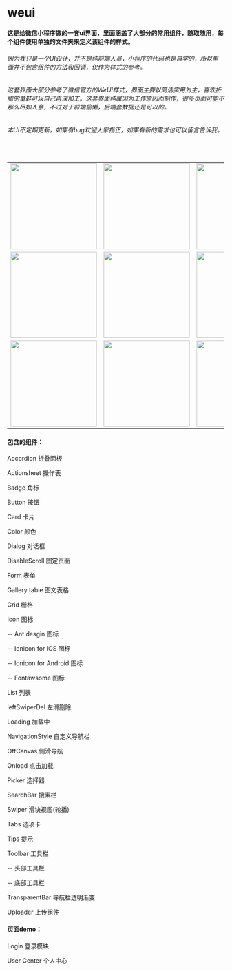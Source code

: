 # weui
<h4>这是给微信小程序做的一套ui界面，里面涵盖了大部分的常用组件，随取随用，每个组件使用单独的文件夹来定义该组件的样式。</h4>
<h6>因为我只是一个UI设计，并不是纯前端人员，小程序的代码也是自学的，所以里面并不包含组件的方法和回调，仅作为样式的参考。</h6>
<h6>这套界面大部分参考了微信官方的WeUI样式，界面主要以简洁实用为主，喜欢折腾的童鞋可以自己再深加工。这套界面纯属因为工作原因而制作，很多页面可能不那么尽如人意，不过对于前端偷懒，后端套数据还是可以的。</h6>
<h6>本UI不定期更新，如果有bug欢迎大家指正，如果有新的需求也可以留言告诉我。</h6>
<br />
<table border="0" cellspacing="2" cellpadding="2">
<tr>
<td><img class="aligncenter size-full wp-image-139" src="http://www.deajax.com/wp-content/uploads/2019/01/IMG_0577.png" alt="" width="200"/></td>
<td><img class="aligncenter size-full wp-image-125" src="http://www.deajax.com/wp-content/uploads/2019/01/IMG_0597.png" alt="" width="200"/></td>
<td><img class="aligncenter size-full wp-image-126" src="http://www.deajax.com/wp-content/uploads/2019/01/IMG_0596.png" alt="" width="200"/></td>
<td><img class="aligncenter size-full wp-image-127" src="http://www.deajax.com/wp-content/uploads/2019/01/IMG_0595.png" alt="" width="200"/></td>
<td><img class="aligncenter size-full wp-image-128" src="http://www.deajax.com/wp-content/uploads/2019/01/IMG_0590.png" alt="" width="200"/></td>
</tr>
<tr>
<td><img class="aligncenter size-full wp-image-137" src="http://www.deajax.com/wp-content/uploads/2019/01/IMG_0579.png" alt="" width="200"/></td>
<td><img class="aligncenter size-full wp-image-129" src="http://www.deajax.com/wp-content/uploads/2019/01/IMG_0589.png" alt="" width="200"/></td>
<td><img class="aligncenter size-full wp-image-130" src="http://www.deajax.com/wp-content/uploads/2019/01/IMG_0588.png" alt="" width="200"/></td>
<td><img class="aligncenter size-full wp-image-131" src="http://www.deajax.com/wp-content/uploads/2019/01/IMG_0585.png" alt="" width="200"/></td>
<td><img class="aligncenter size-full wp-image-132" src="http://www.deajax.com/wp-content/uploads/2019/01/IMG_0584.png" alt="" width="200"/></td>
</tr>
<tr>
<td><img class="aligncenter size-full wp-image-138" src="http://www.deajax.com/wp-content/uploads/2019/01/IMG_0578.png" alt="" width="200"/></td>
<td><img class="aligncenter size-full wp-image-133" src="http://www.deajax.com/wp-content/uploads/2019/01/IMG_0583.png" alt="" width="200"/></td>
<td><img class="aligncenter size-full wp-image-134" src="http://www.deajax.com/wp-content/uploads/2019/01/IMG_0582.png" alt="" width="200"/></td>
<td><img class="aligncenter size-full wp-image-135" src="http://www.deajax.com/wp-content/uploads/2019/01/IMG_0581.png" alt="" width="200"/></td>
<td><img class="aligncenter size-full wp-image-136" src="http://www.deajax.com/wp-content/uploads/2019/01/IMG_0580.png" alt="" width="200"/></td>
</tr>
</table>
	
<h4>包含的组件：</h4>
<p>Accordion 折叠面板</p>
<p>Actionsheet 操作表</p>
<p>Badge 角标</p>
<p>Button 按钮</p>
<p>Card 卡片</p>
<p>Color 颜色</p>
<p>Dialog 对话框</p>
<p>DisableScroll 固定页面</p>
<p>Form 表单</p>
<p>Gallery table 图文表格</p>
<p>Grid 栅格</p>
<p>Icon 图标</p>
<p>-- Ant desgin 图标</p>
<p>-- Ionicon for IOS 图标</p>
<p>-- Ionicon for Android 图标</p>
<p>-- Fontawsome 图标</p>
<p>List 列表</p>
<p>leftSwiperDel 左滑删除</p>
<p>Loading 加载中</p>
<p>NavigationStyle 自定义导航栏</p>
<p>OffCanvas 侧滑导航</p>
<p>Onload 点击加载</p>
<p>Picker 选择器</p>
<p>SearchBar 搜索栏</p>
<p>Swiper 滑块视图(轮播)</p>
<p>Tabs 选项卡</p>
<p>Tips 提示</p>
<p>Toolbar 工具栏</p>
<p>-- 头部工具栏</p>
<p>-- 底部工具栏</p>
<p>TransparentBar 导航栏透明渐变</p>
<p>Uploader 上传组件</p>

<h4>页面demo：</h4>
<p>Login 登录模块</p>
<p>User Center 个人中心</p>
